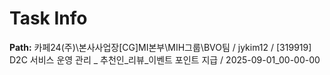 # Task Info

**Path:** 카페24(주)\본사사업장\[CG]MI본부\MIH그룹\BVO팀 / jykim12 / [319919] D2C 서비스 운영 관리 _ 추천인_리뷰_이벤트 포인트 지급 / 2025-09-01_00-00-00

